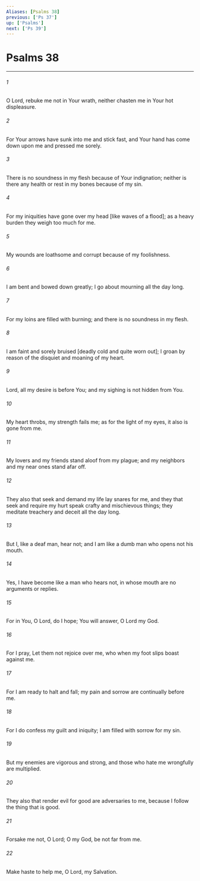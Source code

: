 ```yaml
---
Aliases: [Psalms 38]
previous: ['Ps 37']
up: ['Psalms']
next: ['Ps 39']
---
```

# Psalms 38

***














###### 1 






O Lord, rebuke me not in Your wrath, neither chasten me in Your hot displeasure. 













###### 2 






For Your arrows have sunk into me and stick fast, and Your hand has come down upon me and pressed me sorely. 













###### 3 






There is no soundness in my flesh because of Your indignation; neither is there any health or rest in my bones because of my sin. 













###### 4 






For my iniquities have gone over my head [like waves of a flood]; as a heavy burden they weigh too much for me. 













###### 5 






My wounds are loathsome and corrupt because of my foolishness. 













###### 6 






I am bent and bowed down greatly; I go about mourning all the day long. 













###### 7 






For my loins are filled with burning; and there is no soundness in my flesh. 













###### 8 






I am faint and sorely bruised [deadly cold and quite worn out]; I groan by reason of the disquiet and moaning of my heart. 













###### 9 






Lord, all my desire is before You; and my sighing is not hidden from You. 













###### 10 






My heart throbs, my strength fails me; as for the light of my eyes, it also is gone from me. 













###### 11 






My lovers and my friends stand aloof from my plague; and my neighbors and my near ones stand afar off. 













###### 12 






They also that seek and demand my life lay snares for me, and they that seek and require my hurt speak crafty and mischievous things; they meditate treachery and deceit all the day long. 













###### 13 






But I, like a deaf man, hear not; and I am like a dumb man who opens not his mouth. 













###### 14 






Yes, I have become like a man who hears not, in whose mouth are no arguments or replies. 













###### 15 






For in You, O Lord, do I hope; You will answer, O Lord my God. 













###### 16 






For I pray, Let them not rejoice over me, who when my foot slips boast against me. 













###### 17 






For I am ready to halt and fall; my pain and sorrow are continually before me. 













###### 18 






For I do confess my guilt and iniquity; I am filled with sorrow for my sin. 













###### 19 






But my enemies are vigorous and strong, and those who hate me wrongfully are multiplied. 













###### 20 






They also that render evil for good are adversaries to me, because I follow the thing that is good. 













###### 21 






Forsake me not, O Lord; O my God, be not far from me. 













###### 22 






Make haste to help me, O Lord, my Salvation.
